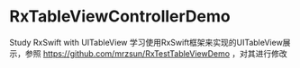 # RxTableViewControllerDemo
Study RxSwift with UITableView 
学习使用RxSwift框架来实现的UITableView展示，参照 https://github.com/mrzsun/RxTestTableViewDemo ，对其进行修改
